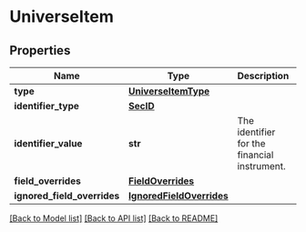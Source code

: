 # UniverseItem

## Properties
Name | Type | Description | Notes
------------ | ------------- | ------------- | -------------
**type** | [**UniverseItemType**](UniverseItemType.md) |  | 
**identifier_type** | [**SecID**](SecID.md) |  | 
**identifier_value** | **str** | The identifier for the financial instrument. | 
**field_overrides** | [**FieldOverrides**](FieldOverrides.md) |  | [optional] 
**ignored_field_overrides** | [**IgnoredFieldOverrides**](IgnoredFieldOverrides.md) |  | [optional] 

[[Back to Model list]](../README.md#documentation-for-models) [[Back to API list]](../README.md#documentation-for-api-endpoints) [[Back to README]](../README.md)

